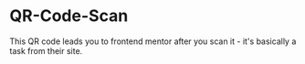# QR-Code-Scan
 This QR code leads you to frontend mentor after you scan it - it's basically a task from their site.
